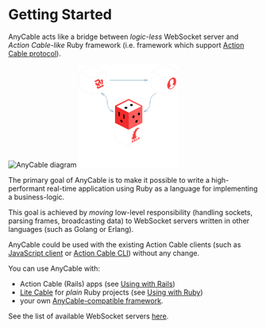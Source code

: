 <!-- markdownlint-disable no-inline-html -->
# Getting Started

AnyCable acts like a bridge between _logic-less_ WebSocket server and _Action Cable-like_ Ruby framework (i.e. framework which support [Action Cable protocol](misc/action_cable_protocol.md)).

<div class="chart-container">
  <img class="is-light" src="./assets/images/anycable.svg" alt="AnyCable diagram" width="40%">
  <img class="is-dark" src="./assets/images/anycable_dark.svg" alt="AnyCable diagram" width="40%">
</div>

The primary goal of AnyCable is to make it possible to write a high-performant real-time application using Ruby as a language for implementing a business-logic.

This goal is achieved by _moving_ low-level responsibility (handling sockets, parsing frames, broadcasting data) to WebSocket servers written in other languages (such as Golang or Erlang).

AnyCable could be used with the existing Action Cable clients (such as [JavaScript client](https://www.npmjs.com/package/actioncable) or [Action Cable CLI](https://github.com/palkan/acli)) without any change.

You can use AnyCable with:

- Action Cable (Rails) apps (see [Using with Rails](ruby/rails.md))
- [Lite Cable](https://github.com/palkan/litecable) for  _plain_ Ruby projects (see [Using with Ruby](ruby/non_rails.md))
- your own [AnyCable-compatible framework](ruby/non_rails.md).

See the list of available WebSocket servers [here](websocket_servers.md).
